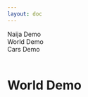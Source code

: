 ```yaml
---
layout: doc
---
```


<div class="flex flex-wrap pt-6 -m-2">
    <div class="flex-shrink-0 p-2">
        <a class="inline-block px-5 font-semibold whitespace-nowrap leading-9 !text-gray-800 no-underline bg-gray-300 rounded-3xl no-decoration" href="/demo">
            Naija Demo
        </a>
    </div>
    <div class="flex-shrink-0 p-2">
        <a class="inline-block px-5 font-semibold whitespace-nowrap leading-9 !text-white no-underline bg-green-800 rounded-3xl no-decoration" href="/docs/world/demo">
            World Demo
        </a>
    </div>
    <div class="flex-shrink-0 p-2">
        <a class="inline-block px-5 font-semibold whitespace-nowrap leading-9 !text-gray-800 no-underline bg-gray-300 rounded-3xl no-decoration" href="/docs/cars/demo">
            Cars Demo
        </a>
    </div>
</div>
<br />

# World Demo

<PageWorldDemo/>

<style scoped> 
.no-decoration {
    text-decoration: none;
}
</style>
